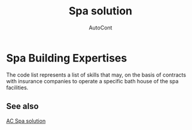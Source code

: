 ﻿---
    title: "Spa solution"
    author: AutoCont
    ms.date: 04/30/2018
    ms.topic: article
    ms.prod: dynamics-nav-2017
    ms.contentlocale: en
    ms.lasthandoff: 04/30/2018
---

# Spa Building Expertises

The code list represents a list of skills that may, on the basis of contracts with insurance companies to operate a specific bath house of the spa facilities.


## <a name="see-also"></a>See also
[AC Spa solution](ac-spa-solution.md)